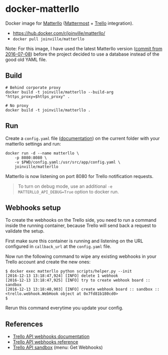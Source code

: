 # docker-matterllo

Docker image for [Matterllo](https://github.com/Lujeni/matterllo) ([Mattermost](https://about.mattermost.com) + [Trello](https://trello.com) integration).

* https://hub.docker.com/r/joinville/matterllo/
* `docker pull joinville/matterllo`

Note: For this image, I have used the latest Matterllo version ([commit from 2016-07-08](https://github.com/Lujeni/matterllo/tree/85ef4d2fb654499079a33326166146dbcd134f37)) before the project decided to use a database instead of the good old YAML file.

## Build

```shell
# Behind corporate proxy
docker build -t joinville/matterllo --build-arg "https_proxy=$https_proxy" .

# No proxy
docker build -t joinville/matterllo .
```

## Run

Create a `config.yaml` file ([documentation](https://github.com/Lujeni/matterllo/tree/85ef4d2fb654499079a33326166146dbcd134f37/docs)) on the current folder with your matterllo settings and run:

```shell
docker run -d --name matterllo \
    -p 8080:8080 \
    -v $PWD/config.yaml:/usr/src/app/config.yaml \
    joinville/matterllo
```

Matterllo is now listening on port 8080 for Trello notification requests.

> To turn on debug mode, use an additional `-e MATTERLLO_API_DEBUG=True` option to docker run.

## Webhooks setup

To create the webhooks on the Trello side, you need to run a command inside the running container, because Trello will send back a request to validate the setup.

First make sure this container is running and listening on the URL configured in `callback_url` at the `config.yaml` file.

Now run the following command to wipe any existing webhooks in your Trello account and create the new ones:

```console
$ docker exec matterllo python scripts/helper.py --init
[2016-12-13 13:18:47,924] [INFO] delete 1 webhook
[2016-12-13 13:18:47,925] [INFO] try to create webhook board :: sandbox
[2016-12-13 13:18:48,903] [INFO] create webhook board :: sandbox :: <trello.webhook.WebHook object at 0x7fd81b180cd0>
$
```

Rerun this command everytime you update your config.

## References

* [Trello API webhooks documentation](https://developers.trello.com/apis/webhooks)
* [Trello API webhooks reference](https://developers.trello.com/advanced-reference/webhook)
* [Trello API sandbox](https://developers.trello.com/sandbox) (menu: Get Webhooks)
